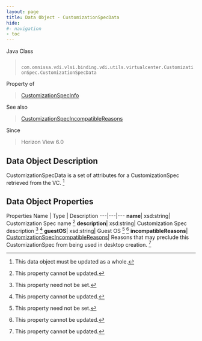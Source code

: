 ```yaml
---
layout: page
title: Data Object - CustomizationSpecData
hide:
#- navigation
- toc
---
```






Java Class
> ` com.omnissa.vdi.vlsi.binding.vdi.utils.virtualcenter.CustomizationSpec.CustomizationSpecData`

Property of
> [CustomizationSpecInfo](vdi.utils.virtualcenter.CustomizationSpec.CustomizationSpecInfo.md#field_detail)

See also
> [CustomizationSpecIncompatibleReasons](vdi.utils.virtualcenter.CustomizationSpec.CustomizationSpecIncompatibleReasons.md)

Since
> Horizon View 6.0


## Data Object Description

CustomizationSpecData is a set of attributes for a CustomizationSpec retrieved from the VC.
 [^167]



## Data Object Properties
Properties
Name |  Type |  Description
---|---|---
**name**|  xsd:string|  Customization Spec name [^2]
**description**|  xsd:string|  Customization Spec description [^1] [^2]
**guestOS**|  xsd:string|  Guest OS [^1] [^2]
**incompatibleReasons**| [CustomizationSpecIncompatibleReasons](vdi.utils.virtualcenter.CustomizationSpec.CustomizationSpecIncompatibleReasons.md)|  Reasons that may preclude this CustomizationSpec from being used in desktop creation. [^2]


 


[^1]: This property need not be set.
[^2]: This property cannot be updated.
[^167]: This data object must be updated as a whole.